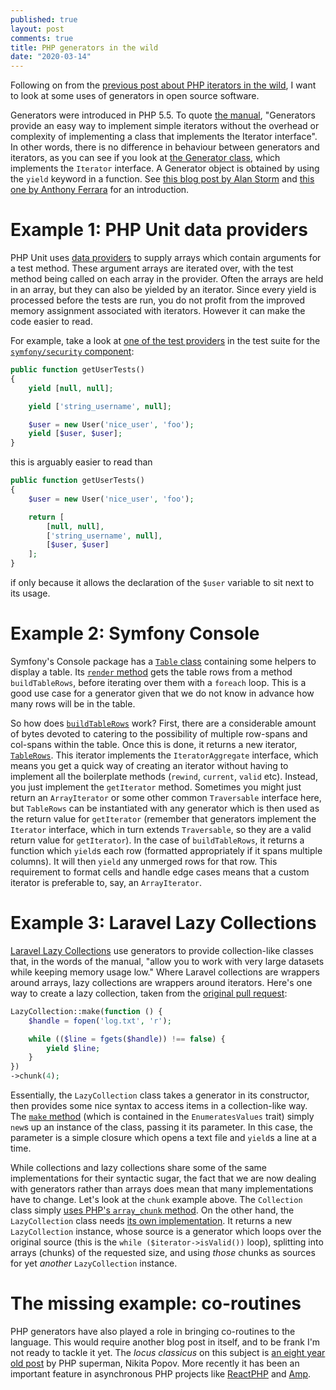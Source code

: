 ```yaml
---
published: true
layout: post
comments: true
title: PHP generators in the wild
date: "2020-03-14"
---
```


Following on from the [previous post about PHP iterators in the wild](https://unlikenesses.com/2020-01-26-php-iterators-in-the-wild/), I want to look at some uses of generators in open source software.

Generators were introduced in PHP 5.5. To quote [the manual](https://www.php.net/manual/en/language.generators.overview.php), "Generators provide an easy way to implement simple iterators without the overhead or complexity of implementing a class that implements the Iterator interface". In other words, there is no difference in behaviour between generators and iterators, as you can see if you look at [the Generator class](https://www.php.net/manual/en/class.generator.php), which implements the `Iterator` interface. A Generator object is obtained by using the `yield` keyword in a function. See [this blog post by Alan Storm](https://alanstorm.com/php-generators-from-scratch/) and [this one by Anthony Ferrara](https://blog.ircmaxell.com/2012/07/what-generators-can-do-for-you.html) for an introduction.

# Example 1: PHP Unit data providers

PHP Unit uses [data providers](https://phpunit.readthedocs.io/en/8.5/writing-tests-for-phpunit.html#data-providers) to supply arrays which contain arguments for a test method. These argument arrays are iterated over, with the test method being called on each array in the provider. Often the arrays are held in an array, but they can also be yielded by an iterator. Since every yield is processed before the tests are run, you do not profit from the improved memory assignment associated with iterators. However it can make the code easier to read.

For example, take a look at [one of the test providers](https://github.com/symfony/security/blob/4.4/Core/Tests/SecurityTest.php#L61) in the test suite for the [`symfony/security` component](https://github.com/symfony/security):

```php
public function getUserTests()
{
    yield [null, null];

    yield ['string_username', null];

    $user = new User('nice_user', 'foo');
    yield [$user, $user];
}
```

this is arguably easier to read than

```php
public function getUserTests()
{
    $user = new User('nice_user', 'foo');

    return [
        [null, null],
        ['string_username', null],
        [$user, $user]
    ];
}
```

if only because it allows the declaration of the `$user` variable to sit next to its usage.

# Example 2: Symfony Console

Symfony's Console package has a [`Table` class](https://github.com/symfony/console/blob/2dfd748ff2ff24ea6e8844a63fa619e7a9b449f3/Helper/Table.php) containing some helpers to display a table. Its [`render` method](https://github.com/symfony/console/blob/2dfd748ff2ff24ea6e8844a63fa619e7a9b449f3/Helper/Table.php#L334) gets the table rows from a method `buildTableRows`, before iterating over them with a `foreach` loop. This is a good use case for a generator given that we do not know in advance how many rows will be in the table.

So how does [`buildTableRows`](https://github.com/symfony/console/blob/2dfd748ff2ff24ea6e8844a63fa619e7a9b449f3/Helper/Table.php#L537) work? First, there are a considerable amount of bytes devoted to catering to the possibility of multiple row-spans and col-spans within the table. Once this is done, it returns a new iterator, [`TableRows`](https://github.com/symfony/console/blob/2dfd748ff2ff24ea6e8844a63fa619e7a9b449f3/Helper/TableRows.php). This iterator implements the `IteratorAggregate` interface, which means you get a quick way of creating an iterator without having to implement all the boilerplate methods (`rewind`, `current`, `valid` etc). Instead, you just implement the `getIterator` method. Sometimes you might just return an `ArrayIterator` or some other common `Traversable` interface here, but `TableRows` can be instantiated with any generator which is then used as the return value for `getIterator` (remember that generators implement the `Iterator` interface, which in turn extends `Traversable`, so they are a valid return value for `getIterator`). In the case of `buildTableRows`, it returns a function which `yield`s each row (formatted appropriately if it spans multiple columns). It will then `yield` any unmerged rows for that row. This requirement to format cells and handle edge cases means that a custom iterator is preferable to, say, an `ArrayIterator`.


# Example 3: Laravel Lazy Collections

[Laravel Lazy Collections](https://laravel.com/docs/6.x/collections#lazy-collections) use generators to provide collection-like classes that, in the words of the manual, "allow you to work with very large datasets while keeping memory usage low." Where Laravel collections are wrappers around arrays, lazy collections are wrappers around iterators. Here's one way to create a lazy collection, taken from the [original pull request](https://github.com/laravel/framework/pull/29415):

```php
LazyCollection::make(function () {
    $handle = fopen('log.txt', 'r');

    while (($line = fgets($handle)) !== false) {
        yield $line;
    }
})
->chunk(4);
```

Essentially, the `LazyCollection` class takes a generator in its constructor, then provides some nice syntax to access items in a collection-like way. The [`make` method](https://github.com/laravel/framework/blob/5b1b3675748649da19c9b6308d1ade25f41eabd5/src/Illuminate/Support/Traits/EnumeratesValues.php#L57) (which is contained in the `EnumeratesValues` trait) simply `new`s up an instance of the class, passing it its parameter. In this case, the parameter is a simple closure which opens a text file and `yield`s a line at a time.

While collections and lazy collections share some of the same implementations for their syntactic sugar, the fact that we are now dealing with generators rather than arrays does mean that many implementations have to change. Let's look at the `chunk` example above. The `Collection` class simply [uses PHP's `array_chunk` method](https://github.com/laravel/framework/blob/5b1b3675748649da19c9b6308d1ade25f41eabd5/src/Illuminate/Support/Collection.php#L1042). On the other hand, the `LazyCollection` class needs [its own implementation](https://github.com/laravel/framework/blob/5b1b3675748649da19c9b6308d1ade25f41eabd5/src/Illuminate/Support/LazyCollection.php#L985). It returns a new `LazyCollection` instance, whose source is a generator which loops over the original source (this is the `while ($iterator->isValid())` loop), splitting into arrays (chunks) of the requested size, and using *those* chunks as sources for yet *another* `LazyCollection` instance. 

# The missing example: co-routines

PHP generators have also played a role in bringing co-routines to the language. This would require another blog post in itself, and to be frank I'm not ready to tackle it yet. The *locus classicus* on this subject is [an eight year old post](https://nikic.github.io/2012/12/22/Cooperative-multitasking-using-coroutines-in-PHP.html) by PHP superman, Nikita Popov. More recently it has been an important feature in asynchronous PHP projects like [ReactPHP](https://reactphp.org) and [Amp](https://amphp.org).